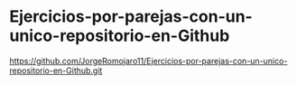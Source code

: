 # Ejercicios-por-parejas-con-un-unico-repositorio-en-Github
https://github.com/JorgeRomojaro11/Ejercicios-por-parejas-con-un-unico-repositorio-en-Github.git
